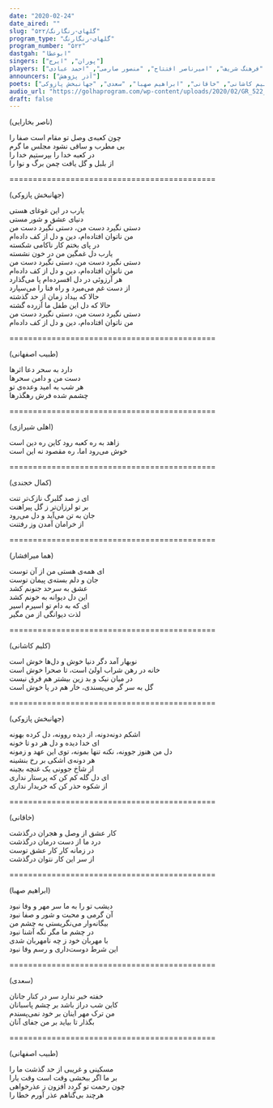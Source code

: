```yaml
---
date: "2020-02-24"
date_aired: ""
slug: "گلهای-رنگارنگ/۵۲۲"
program_type: "گلهای-رنگارنگ"
program_number: "۵۲۲"
dastgah: "ابوعطا"
singers: ["پوران", "ایرج"]
players: ["جهانبخش پازوکی", "حبیب‌الله بدیعی", "جواد معروفی", "فرهنگ شریف", "امیرناصر افتتاح", "منصور صارمی", "احمد عبادی"]
announcers: ["آذر پژوهش"]
poets: ["ناصر بخارایی", "طبیب اصفهانی", "اهلی شیرازی", "کمال خجندی", "هما میرافشار", "کلیم کاشانی", "خاقانی", "ابراهیم صهبا", "سعدی", "جهانبخش پازوکی"]
audio_url: "https://golhaprogram.com/wp-content/uploads/2020/02/GR_522_Pouran_Iraj.mp3"
draft: false
---
```


(ناصر بخارایی)  

چون كعبه‌ی وصل تو مقام است صفا را  
بی مطرب و ساقی نشود مجلس ما گرم  
در کعبه خدا را بپرستیم خدا را  
از بلبل و گل یافت چمن برگ و نوا را  

============================================  

(جهانبخش پازوکی)  

یارب در این غوغای هستی  
دنیای عشق و شور مستی  
دستی نگیرد دست من، دستی نگیرد دست من  
من ناتوان افتاده‌ام، دین و دل از کف داده‌ام  
در پای بختم کار ناکامی شکسته  
یارب دل غمگین من در خون نشسته  
دستی نگیرد دست من، دستی نگیرد دست من  
من ناتوان افتاده‌ام، دین و دل از کف داده‌ام  
هر آرزوئی در دل افسرده‌ام پا می‌گذارد  
از دست غم می‌میرد و راه فنا را می‌سپارد  
حالا که بیداد زمان از حد گذشته  
حالا که دل این طفل ما آزرده گشته  
دستی نگیرد دست من، دستی نگیرد دست من  
من ناتوان افتاده‌ام، دین و دل از کف داده‌ام  

============================================  

(طبیب اصفهانی)  

دارد به سحر دعا اثرها  
دست من و دامن سحرها  
هر شب به امید وعده‌ی تو  
چشمم شده فرش رهگذرها  

============================================  

(اهلی شیرازی)  

زاهد به ره کعبه رود کاین ره دین است  
خوش می‌رود اما، ره مقصود نه این است  

============================================  

(کمال خجندی)  

ای ز صد گلبرگ نازک‌تر تنت  
بر تو لرزان‌تر ز گل پیراهنت  
جان به تن می‌آید و دل می‌رود  
از خرامان آمدن وز رفتنت  

============================================  

(هما میرافشار)  

ای همه‌ی هستی من از آن توست  
جان و دلم بسته‌ی پیمان توست  
عشق به سرحد جنونم کشد  
این دل دیوانه به خونم کشد  
ای که به دام تو اسیرم اسیر  
لذت دیوانگی از من مگیر  

============================================  

(کلیم کاشانی)  

نوبهار آمد دگر دنیا خوش و دل‌ها خوش است  
خانه در رهن شراب اولیٰ است، تا صحرا خوش است  
در میان نیک و بد زین بیشتر هم فرق نیست  
گل به سر گر می‌پسندی، خار هم در پا خوش است  

============================================  

(جهانبخش پازوکی)  

اشکم دونه‌دونه، از دیده روونه، دل کرده بهونه  
ای خدا دیده و دل هر دو تا خونه  
دل من هنوز جوونه، نکنه تنها بمونه، توی این عهد و زمونه  
هر دونه‌ی اشکی بر رخ بنشینه  
از شاخ جوونی یک غنچه بچینه  
ای دل گله کم کن که پرستار نداری  
از شکوه حذر کن که خریدار نداری  

============================================  

(خاقانی)  

کار عشق از وصل و هجران درگذشت  
درد ما از دست درمان درگذشت  
در زمانه کار کار عشق توست  
از سر این کار نتوان درگذشت  

============================================  

(ابراهیم صهبا)  

دیشب تو را به ما سر مهر و وفا نبود  
آن گرمی و محبت و شور و صفا نبود  
بیگانه‌وار می‌نگریستی به چشم من  
در چشم ما مگر نگه آشنا نبود  
با مهربان خود ز چه نامهربان شدی  
این شرط دوست‌داری و رسم وفا نبود  

============================================  

(سعدی)  

خفته خبر ندارد سر در کنار جانان  
کاین شب دراز باشد بر چشم پاسبانان  
من ترک مهر اینان بر خود نمی‌پسندم  
بگذار تا بیاید بر من جفای آنان  

============================================  

(طبیب اصفهانی)  

مسکینی و غریبی از حد گذشت ما را  
بر ما اگر ببخشی وقت است وقت یارا  
چون رحمت تو گردد افزون ز عذرخواهی  
هرچند بی‌گناهم عذر آورم خطا را  
